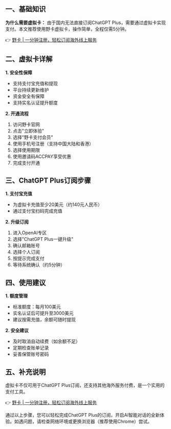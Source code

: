 ## 一、基础知识

**为什么需要虚拟卡：**
由于国内无法直接订阅ChatGPT Plus，需要通过虚拟卡实现支付。本文推荐使用野卡虚拟卡，操作简单，全程仅需5分钟。

👉 [野卡 | 一分钟注册，轻松订阅海外线上服务](https://bit.ly/bewildcard)

## 二、虚拟卡详解

**1. 安全性保障**
- 支持支付宝充值和提现
- 平台持续更新维护
- 资金安全有保障
- 支持实名认证提升额度

**2. 开通流程**
1. 访问野卡官网
2. 点击"立即体验"
3. 选择"野卡支付会员"
4. 使用手机号注册（支持中国大陆和香港）
5. 选择使用期限
6. 使用邀请码ACCPAY享受优惠
7. 完成支付开通

## 三、ChatGPT Plus订阅步骤

**1. 支付宝充值**
- 为虚拟卡充值至少20美元（约140元人民币）
- 通过支付宝扫码完成充值

**2. 升级订阅**
1. 进入OpenAI专区
2. 选择"ChatGPT Plus一键升级"
3. 确认邮箱账号
4. 选择个人订阅
5. 按提示完成支付
6. 等待系统确认（约5分钟）

## 四、使用建议

**1. 额度管理**
- 标准额度：每月100美元
- 实名认证后可提升至3000美元
- 建议按需充值，余额可随时提现

**2. 安全建议**
- 及时取消自动续费（如余额不足）
- 定期检查账单记录
- 妥善保管账号密码

## 五、补充说明

虚拟卡不仅可用于ChatGPT Plus订阅，还支持其他海外服务付费，是一个实用的支付工具。

👉 [野卡 | 一分钟注册，轻松订阅海外线上服务](https://bit.ly/bewildcard)

通过以上步骤，您可以轻松完成ChatGPT Plus的订阅，开启AI智能对话的全新体验。如遇问题，请检查网络环境或更换浏览器（推荐使用Chrome）尝试。